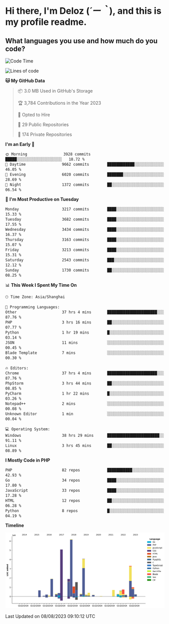# **Hi there, I'm Deloz (*´ー｀*), and this is my profile readme.**

## **What languages you use and how much do you code?**

<!--START_SECTION:waka-->
![Code Time](http://img.shields.io/badge/Code%20Time-2%2C075%20hrs%204%20mins-blue)

![Lines of code](https://img.shields.io/badge/From%20Hello%20World%20I%27ve%20Written-31.5%20million%20lines%20of%20code-blue)

**🐱 My GitHub Data** 

> 📦 3.0 MB Used in GitHub's Storage 
 > 
> 🏆 3,784 Contributions in the Year 2023
 > 
> 💼 Opted to Hire
 > 
> 📜 29 Public Repositories 
 > 
> 🔑 174 Private Repositories 
 > 
**I'm an Early 🐤** 

```text
🌞 Morning                3928 commits        █████░░░░░░░░░░░░░░░░░░░░   18.72 % 
🌆 Daytime                9662 commits        ████████████░░░░░░░░░░░░░   46.05 % 
🌃 Evening                6020 commits        ███████░░░░░░░░░░░░░░░░░░   28.69 % 
🌙 Night                  1372 commits        ██░░░░░░░░░░░░░░░░░░░░░░░   06.54 % 
```
📅 **I'm Most Productive on Tuesday** 

```text
Monday                   3217 commits        ████░░░░░░░░░░░░░░░░░░░░░   15.33 % 
Tuesday                  3682 commits        ████░░░░░░░░░░░░░░░░░░░░░   17.55 % 
Wednesday                3434 commits        ████░░░░░░░░░░░░░░░░░░░░░   16.37 % 
Thursday                 3163 commits        ████░░░░░░░░░░░░░░░░░░░░░   15.07 % 
Friday                   3213 commits        ████░░░░░░░░░░░░░░░░░░░░░   15.31 % 
Saturday                 2543 commits        ███░░░░░░░░░░░░░░░░░░░░░░   12.12 % 
Sunday                   1730 commits        ██░░░░░░░░░░░░░░░░░░░░░░░   08.25 % 
```


📊 **This Week I Spent My Time On** 

```text
🕑︎ Time Zone: Asia/Shanghai

💬 Programming Languages: 
Other                    37 hrs 4 mins       ██████████████████████░░░   87.76 % 
PHP                      3 hrs 16 mins       ██░░░░░░░░░░░░░░░░░░░░░░░   07.77 % 
Python                   1 hr 19 mins        █░░░░░░░░░░░░░░░░░░░░░░░░   03.14 % 
JSON                     11 mins             ░░░░░░░░░░░░░░░░░░░░░░░░░   00.45 % 
Blade Template           7 mins              ░░░░░░░░░░░░░░░░░░░░░░░░░   00.30 % 

🔥 Editors: 
Chrome                   37 hrs 4 mins       ██████████████████████░░░   87.76 % 
PhpStorm                 3 hrs 44 mins       ██░░░░░░░░░░░░░░░░░░░░░░░   08.85 % 
PyCharm                  1 hr 22 mins        █░░░░░░░░░░░░░░░░░░░░░░░░   03.26 % 
Notepad++                2 mins              ░░░░░░░░░░░░░░░░░░░░░░░░░   00.08 % 
Unknown Editor           1 min               ░░░░░░░░░░░░░░░░░░░░░░░░░   00.04 % 

💻 Operating System: 
Windows                  38 hrs 29 mins      ███████████████████████░░   91.11 % 
Linux                    3 hrs 45 mins       ██░░░░░░░░░░░░░░░░░░░░░░░   08.89 % 
```

**I Mostly Code in PHP** 

```text
PHP                      82 repos            ███████████░░░░░░░░░░░░░░   42.93 % 
Go                       34 repos            ████░░░░░░░░░░░░░░░░░░░░░   17.80 % 
JavaScript               33 repos            ████░░░░░░░░░░░░░░░░░░░░░   17.28 % 
HTML                     12 repos            ██░░░░░░░░░░░░░░░░░░░░░░░   06.28 % 
Python                   8 repos             █░░░░░░░░░░░░░░░░░░░░░░░░   04.19 % 
```



**Timeline**

![Lines of Code chart](https://raw.githubusercontent.com/deloz/deloz/main/assets/bar_graph.png)


 Last Updated on 08/08/2023 09:10:12 UTC
<!--END_SECTION:waka-->
